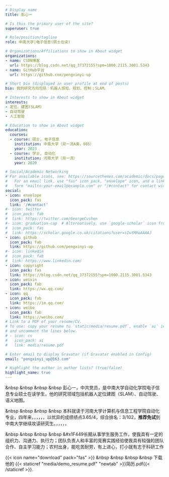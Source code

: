 ```yaml
---
# Display name
title: 彭心一 

# Is this the primary user of the site?
superuser: true

# Role/position/tagline
role: 中南大学|电子信息(硕士在读)

# Organizations/Affiliations to show in About widget
organizations:
- name: CSDN博客 
  url: https://blog.csdn.net/qq_37372155?spm=1000.2115.3001.5343
- name: GitHub平台
  url: https://github.com/pengxinyi-up

# Short bio (displayed in user profile at end of posts)
bio: 我的研究方向包括：机器人感知、规划、控制；SLAM。

# Interests to show in About widget
interests:
- 定位、建图(SLAM)
- 自动驾驶
- 人工智能

# Education to show in About widget
education:
  courses:
  - course: 硕士, 电子信息
    institution: 中南大学（双一流A类，985）
    year: 2023
  - course: 学士, 自动化
    institution: 河南大学（双一流）
    year: 2020

# Social/Academic Networking
# For available icons, see: https://sourcethemes.com/academic/docs/page-builder/#icons
#   For an email link, use "fas" icon pack, "envelope" icon, and a link in the
#   form "mailto:your-email@example.com" or "/#contact" for contact widget.
social:
- icon: envelope
  icon_pack: fas
  link: '/#contact'
#- icon: twitter
#  icon_pack: fab
#  link: https://twitter.com/GeorgeCushen
#- icon: graduation-cap  # Alternatively, use `google-scholar` icon from `ai` icon pack
#  icon_pack: fas
#  link: https://scholar.google.co.uk/citations?user=sIwtMXoAAAAJ
- icon: github
  icon_pack: fab
  link: https://github.com/pengxinyi-up
#- icon: linkedin
#  icon_pack: fab
#  link: https://www.linkedin.com/
- icon: copyright
  icon_pack: fas
  link: https://blog.csdn.net/qq_37372155?spm=1000.2115.3001.5343
- icon: weixin
  icon_pack: fab
  link: https://wx.qq.com/
- icon: qq
  icon_pack: fab
  link: https://im.qq.com/
- icon: weibo
  icon_pack: fab
  link: https://weibo.com/
# Link to a PDF of your resume/CV.
# To use: copy your resume to `static/media/resume.pdf`, enable `ai` icons in `params.toml`, 
# and uncomment the lines below.
# - icon: cv
#   icon_pack: ai
#   link: media/resume.pdf

# Enter email to display Gravatar (if Gravatar enabled in Config)
email: "pengxinyi_up@163.com"

# Highlight the author in author lists? (true/false)
highlight_name: true
---
```


&nbsp &nbsp &nbsp &nbsp 彭心一，中共党员，是中南大学自动化学院电子信息专业硕士在读学生，他的研究领域包括机器人定位建图（SLAM）、自动驾驶、语义地图。 

&nbsp &nbsp &nbsp &nbsp 本科就读于河南大学计算机与信息工程学院自动化专业，四年来，，，，，，以优异的成绩绩点3.65/4，综合排名：3/102，**推荐免试**到中南大学继续攻读研究生。，，，，，

&nbsp &nbsp &nbsp &nbsp &#x1F449长期从事学生服务工作，使我具有一定的组织力、沟通力、执行力；团队负责人和丰富的竞赛实践经验使我具有较强的团队合作、自主学习能力；农村出身，能吃苦耐劳，有上进心，打小就有志于科研工作

{{< icon name="download" pack="fas" >}} &nbsp &nbsp &nbsp &nbsp 下载他的 {{< staticref "media/demo_resume.pdf" "newtab" >}}简历.pdf{{< /staticref >}}.
